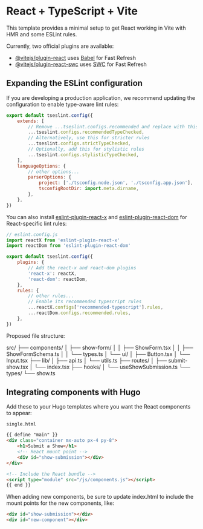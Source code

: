# React + TypeScript + Vite

This template provides a minimal setup to get React working in Vite with HMR and some ESLint rules.

Currently, two official plugins are available:

- [@vitejs/plugin-react](https://github.com/vitejs/vite-plugin-react/blob/main/packages/plugin-react/README.md) uses [Babel](https://babeljs.io/) for Fast Refresh
- [@vitejs/plugin-react-swc](https://github.com/vitejs/vite-plugin-react-swc) uses [SWC](https://swc.rs/) for Fast Refresh

## Expanding the ESLint configuration

If you are developing a production application, we recommend updating the configuration to enable type-aware lint rules:

```js
export default tseslint.config({
    extends: [
        // Remove ...tseslint.configs.recommended and replace with this
        ...tseslint.configs.recommendedTypeChecked,
        // Alternatively, use this for stricter rules
        ...tseslint.configs.strictTypeChecked,
        // Optionally, add this for stylistic rules
        ...tseslint.configs.stylisticTypeChecked,
    ],
    languageOptions: {
        // other options...
        parserOptions: {
            project: ['./tsconfig.node.json', './tsconfig.app.json'],
            tsconfigRootDir: import.meta.dirname,
        },
    },
})
```

You can also install [eslint-plugin-react-x](https://github.com/Rel1cx/eslint-react/tree/main/packages/plugins/eslint-plugin-react-x) and [eslint-plugin-react-dom](https://github.com/Rel1cx/eslint-react/tree/main/packages/plugins/eslint-plugin-react-dom) for React-specific lint rules:

```js
// eslint.config.js
import reactX from 'eslint-plugin-react-x'
import reactDom from 'eslint-plugin-react-dom'

export default tseslint.config({
    plugins: {
        // Add the react-x and react-dom plugins
        'react-x': reactX,
        'react-dom': reactDom,
    },
    rules: {
        // other rules...
        // Enable its recommended typescript rules
        ...reactX.configs['recommended-typescript'].rules,
        ...reactDom.configs.recommended.rules,
    },
})
```

Proposed file structure:

src/
├── components/
│ ├── show-form/
│ │ ├── ShowForm.tsx
│ │ ├── ShowFormSchema.ts
│ │ └── types.ts
│ └── ui/
│ ├── Button.tsx
│ └── Input.tsx
├── lib/
│ ├── api.ts
│ └── utils.ts
├── routes/
│ ├── submit-show.tsx
│ └── index.tsx
├── hooks/
│ └── useShowSubmission.ts
└── types/
└── show.ts

## Integrating components with Hugo

Add these to your Hugo templates where you want the React components to appear:

`single.html`

```html
{{ define "main" }}
<div class="container mx-auto px-4 py-8">
    <h1>Submit a Show</h1>
    <!-- React mount point -->
    <div id="show-submission"></div>
</div>

<!-- Include the React bundle -->
<script type="module" src="/js/components.js"></script>
{{ end }}
```

When adding new components, be sure to update index.html to include the mount points for the new components, like:

```html
<div id="show-submission"></div>
<div id="new-component"></div>
```
